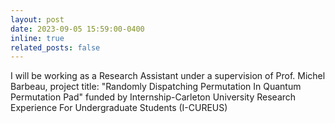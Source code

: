 ```yaml
---
layout: post
date: 2023-09-05 15:59:00-0400
inline: true
related_posts: false
---
```


I will be working as a Research Assistant under a supervision of Prof. Michel Barbeau, project title: "Randomly Dispatching Permutation In Quantum Permutation Pad" funded by Internship-Carleton University Research Experience For Undergraduate Students (I-CUREUS)